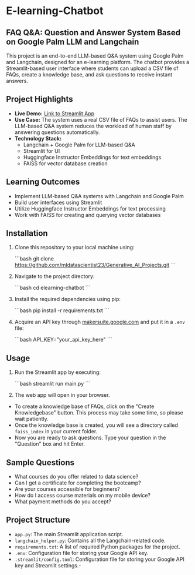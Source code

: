 
# E-learning-Chatbot

## FAQ Q&A: Question and Answer System Based on Google Palm LLM and Langchain

This project is an end-to-end LLM-based Q&A system using Google Palm and Langchain, designed for an e-learning platform. The chatbot provides a Streamlit-based user interface where students can upload a CSV file of FAQs, create a knowledge base, and ask questions to receive instant answers.

## Project Highlights
- **Live Demo:** [Link to Streamlit App](https://question-answer-csv-chatbot.streamlit.app/)
- **Use Case:** The system uses a real CSV file of FAQs to assist users. The LLM-based Q&A system reduces the workload of human staff by answering questions automatically.
- **Technology Stack:** 
  - Langchain + Google Palm for LLM-based Q&A
  - Streamlit for UI
  - Huggingface Instructor Embeddings for text embeddings
  - FAISS for vector database creation

## Learning Outcomes
- Implement LLM-based Q&A systems with Langchain and Google Palm
- Build user interfaces using Streamlit
- Utilize Huggingface Instructor Embeddings for text processing
- Work with FAISS for creating and querying vector databases

## Installation

1. Clone this repository to your local machine using:

   \`\`\`bash
   git clone https://github.com/mldatascientist23/Generative_AI_Projects.git
   \`\`\`

2. Navigate to the project directory:

   \`\`\`bash
   cd elearning-chatbot
   \`\`\`

3. Install the required dependencies using pip:

   \`\`\`bash
   pip install -r requirements.txt
   \`\`\`

4. Acquire an API key through [makersuite.google.com](https://makersuite.google.com/) and put it in a `.env` file:

   \`\`\`bash
   API_KEY="your_api_key_here"
   \`\`\`

## Usage

1. Run the Streamlit app by executing:

   \`\`\`bash
   streamlit run main.py
   \`\`\`

2. The web app will open in your browser.

- To create a knowledge base of FAQs, click on the "Create Knowledgebase" button. This process may take some time, so please wait patiently.
- Once the knowledge base is created, you will see a directory called `faiss_index` in your current folder.
- Now you are ready to ask questions. Type your question in the "Question" box and hit Enter.

## Sample Questions
- What courses do you offer related to data science?
- Can I get a certificate for completing the bootcamp?
- Are your courses accessible for beginners?
- How do I access course materials on my mobile device?
- What payment methods do you accept?

## Project Structure

- `app.py`: The main Streamlit application script.
- `langchain_helper.py`: Contains all the Langchain-related code.
- `requirements.txt`: A list of required Python packages for the project.
- `.env`: Configuration file for storing your Google API key.
- `.streamlit/config.toml`: Configuration file for storing your Google API key and Streamlit settings.- 
